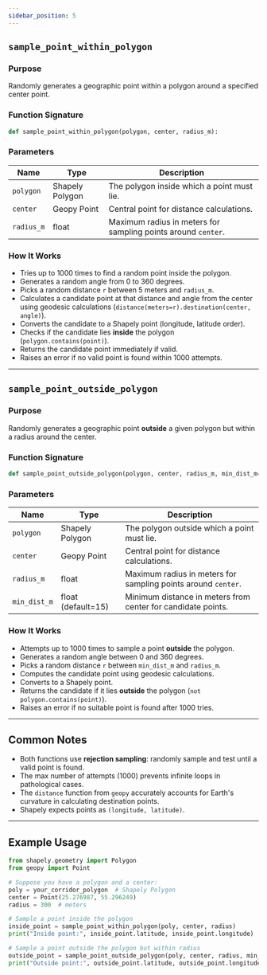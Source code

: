 ```yaml
---
sidebar_position: 5
---
```


## `sample_point_within_polygon`

### Purpose

Randomly generates a geographic point within a polygon around a specified center point.

### Function Signature

```python
def sample_point_within_polygon(polygon, center, radius_m):
```

### Parameters

| Name       | Type            | Description                                                   |
| ---------- | --------------- | ------------------------------------------------------------- |
| `polygon`  | Shapely Polygon | The polygon inside which a point must lie.                    |
| `center`   | Geopy Point     | Central point for distance calculations.                      |
| `radius_m` | float           | Maximum radius in meters for sampling points around `center`. |

### How It Works

- Tries up to 1000 times to find a random point inside the polygon.
- Generates a random angle from 0 to 360 degrees.
- Picks a random distance `r` between 5 meters and `radius_m`.
- Calculates a candidate point at that distance and angle from the center using geodesic calculations (`distance(meters=r).destination(center, angle)`).
- Converts the candidate to a Shapely point (longitude, latitude order).
- Checks if the candidate lies **inside** the polygon (`polygon.contains(point)`).
- Returns the candidate point immediately if valid.
- Raises an error if no valid point is found within 1000 attempts.

---

## `sample_point_outside_polygon`

### Purpose

Randomly generates a geographic point **outside** a given polygon but within a radius around the center.

### Function Signature

```python
def sample_point_outside_polygon(polygon, center, radius_m, min_dist_m=15):
```

### Parameters

| Name         | Type               | Description                                                   |
| ------------ | ------------------ | ------------------------------------------------------------- |
| `polygon`    | Shapely Polygon    | The polygon outside which a point must lie.                   |
| `center`     | Geopy Point        | Central point for distance calculations.                      |
| `radius_m`   | float              | Maximum radius in meters for sampling points around `center`. |
| `min_dist_m` | float (default=15) | Minimum distance in meters from center for candidate points.  |

### How It Works

- Attempts up to 1000 times to sample a point **outside** the polygon.
- Generates a random angle between 0 and 360 degrees.
- Picks a random distance `r` between `min_dist_m` and `radius_m`.
- Computes the candidate point using geodesic calculations.
- Converts to a Shapely point.
- Returns the candidate if it lies **outside** the polygon (`not polygon.contains(point)`).
- Raises an error if no suitable point is found after 1000 tries.

---

## Common Notes

- Both functions use **rejection sampling**: randomly sample and test until a valid point is found.
- The max number of attempts (1000) prevents infinite loops in pathological cases.
- The `distance` function from `geopy` accurately accounts for Earth's curvature in calculating destination points.
- Shapely expects points as `(longitude, latitude)`.

---

## Example Usage

```python
from shapely.geometry import Polygon
from geopy import Point

# Suppose you have a polygon and a center:
poly = your_corridor_polygon  # Shapely Polygon
center = Point(25.276987, 55.296249)
radius = 300  # meters

# Sample a point inside the polygon
inside_point = sample_point_within_polygon(poly, center, radius)
print("Inside point:", inside_point.latitude, inside_point.longitude)

# Sample a point outside the polygon but within radius
outside_point = sample_point_outside_polygon(poly, center, radius, min_dist_m=20)
print("Outside point:", outside_point.latitude, outside_point.longitude)
```
